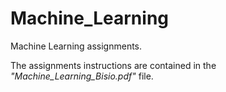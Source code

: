 # Machine_Learning
Machine Learning assignments.

The assignments instructions are contained in the *"Machine_Learning_Bisio.pdf"* file.
